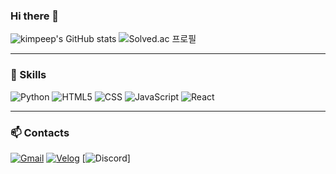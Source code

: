 ### Hi there 👋

![kimpeep's GitHub stats](https://github-readme-stats.vercel.app/api?username=kimpeep&show_icons=true&theme=radical)
![Solved.ac
프로필](http://mazassumnida.wtf/api/v2/generate_badge?boj=peeppeep)

<hr>

### 💪 Skills
![Python](https://img.shields.io/badge/Python-3766AB?style=flat-square&logo=Python&logoColor=white)
![HTML5](https://img.shields.io/badge/HTML5-E34F26?style=flat-square&logo=HTML5&logoColor=white)
![CSS](https://img.shields.io/badge/CSS3-1572B6?style=flat-square&logo=CSS3&logoColor=white)
![JavaScript](https://img.shields.io/badge/JavaScript-F7DF1E?style=flat-square&logo=JavaScript&logoColor=white)
![React](https://img.shields.io/badge/React-61DAFB?style=flat-square&logo=React&logoColor=white)

<hr>

### 📫 Contacts
[![Gmail](https://img.shields.io/badge/Gmail-EA4335?style=flat-square&logo=Gmail&logoColor=white&mailto:rnunseoo@gmail.com)](mailto:rnunseoo@gmail.com)
[![Velog](https://img.shields.io/badge/Velog-20C997?style=flat-square&logo=Velog&logoColor=white&linkto=https://velog.io/@kimpeep/)](https://velog.io/@kimpeep/)
[![Discord](https://img.shields.io/badge/velog-20C997?style=flat-square&logo=Discord&logoColor=white)]
